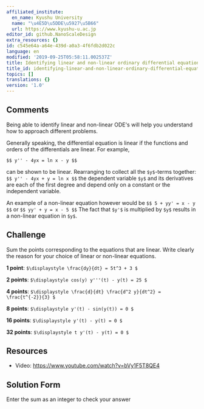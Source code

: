 ```yaml
---
affiliated_institute:
  en_name: Kyushu University
  name: "\u4E5D\u5DDE\u5927\u5B66"
  url: https://www.kyushu-u.ac.jp
editor_id: github.NanoScaleDesign
extra_resources: {}
id: c545e64a-a64e-439d-a0a3-4f6fdb2d022c
language: en
modified: '2019-09-25T05:58:11.002537Z'
title: Identifying linear and non-linear ordinary differential equations
title_id: identifying-linear-and-non-linear-ordinary-differential-equations
topics: []
translations: {}
version: '1.0'
---
```


## Comments
Being able to identify linear and non-linear ODE's will help you understand how to approach different problems.

Generally speaking, the differential equation is linear if the functions and orders of the differentials are linear. For example, 

`$$ y'' - 4yx = ln x - y $$`

can be shown to be linear. Rearranging to collect all the `$y$`-terms together:
`$$ y'' - 4yx + y = ln x $$`
the dependent variable `$y$` and its derivatives are each of the first degree and depend only on a constant or the independent variable.

An example of a non-linear equation however would be
`$$ 5 + yy' = x - y $$`
or
`$$ yy' + y = x - 5 $$`
The fact that `$y'$` is multiplied by `$y$` results in a non-linear equation in `$y$`.




## Challenge
Sum the points corresponding to the equations that are linear. Write clearly the reason for your choice of linear or non-linear equations.

**1 point**: `$\displaystyle \frac{dy}{dt} = 5t^3 + 3 $`

**2 points**: `$\displaystyle cos(y) y'''(t) - y(t) = 25 $`

**4 points**: `$\displaystyle \frac{d}{dt} \frac{d^2 y}{dt^2} = \frac{t^{-2}}{3} $`

**8 points**: `$\displaystyle y'(t) - sin(y(t)) = 0 $`

**16 points**: `$\displaystyle y'(t) - y(t) = 0 $`

**32 points**: `$\displaystyle t y'(t) - y(t) = 0 $`




## Resources
- Video: https://www.youtube.com/watch?v=bVy1F5T8QE4


## Solution Form
Enter the sum as an integer to check your answer



